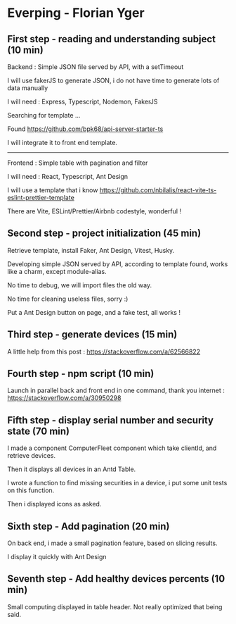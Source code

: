 # Everping - Florian Yger

## First step - reading and understanding subject (10 min)

Backend : Simple JSON file served by API, with a setTimeout

I will use fakerJS to generate JSON, i do not have time to generate lots of data manually

I will need : Express, Typescript, Nodemon, FakerJS

Searching for template ...

Found https://github.com/bpk68/api-server-starter-ts

I will integrate it to front end template.

------

Frontend : Simple table with pagination and filter

I will need : React, Typescript, Ant Design

I will use a template that i know
https://github.com/nbilalis/react-vite-ts-eslint-prettier-template

There are Vite, ESLint/Prettier/Airbnb codestyle, wonderful !

## Second step - project initialization (45 min)

Retrieve template, install Faker, Ant Design, Vitest, Husky.

Developing simple JSON served by API, according to template found, works like a charm, except module-alias.

No time to debug, we will import files the old way.

No time for cleaning useless files, sorry :)

Put a Ant Design button on page, and a fake test, all works !

## Third step - generate devices (15 min)

A little help from this post : https://stackoverflow.com/a/62566822

## Fourth step - npm script (10 min)

Launch in parallel back and front end in one command, thank you internet :
https://stackoverflow.com/a/30950298

## Fifth step - display serial number and security state (70 min)

I made a component ComputerFleet component which take clientId, and retrieve devices.

Then it displays all devices in an Antd Table.

I wrote a function to find missing securities in a device, i put some unit tests on this function.

Then i displayed icons as asked.

## Sixth step - Add pagination (20 min)

On back end, i made a small pagination feature, based on slicing results.

I display it quickly with Ant Design

## Seventh step - Add healthy devices percents (10 min)

Small computing displayed in table header. Not really optimized that being said.
